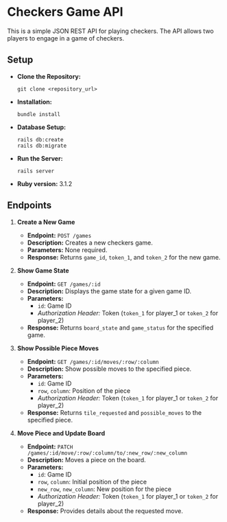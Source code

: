 # Checkers Game API

This is a simple JSON REST API for playing checkers. The API allows two players to engage in a game of checkers.

## Setup

- **Clone the Repository:**
  ```
  git clone <repository_url>
  ```

- **Installation:**
  ```
  bundle install
  ```

- **Database Setup:**
  ```
  rails db:create
  rails db:migrate
  ```

- **Run the Server:**
  ```
  rails server
  ```

- **Ruby version:**
  3.1.2

## Endpoints

1. **Create a New Game**
   - **Endpoint:** `POST /games`
   - **Description:** Creates a new checkers game.
   - **Parameters:** None required.
   - **Response:** Returns `game_id`, `token_1`, and `token_2` for the new game.

2. **Show Game State**
   - **Endpoint:** `GET /games/:id`
   - **Description:** Displays the game state for a given game ID.
   - **Parameters:**
     - `id`: Game ID
     - *Authorization Header:* Token (`token_1` for player_1 or `token_2` for player_2)
   - **Response:** Returns `board_state` and `game_status` for the specified game.

3. **Show Possible Piece Moves**
   - **Endpoint:** `GET /games/:id/moves/:row/:column`
   - **Description:** Show possible moves to the specified piece.
   - **Parameters:**
     - `id`: Game ID
     - `row`, `column`: Position of the piece
     - *Authorization Header:* Token (`token_1` for player_1 or `token_2` for player_2)
   - **Response:** Returns `tile_requested` and `possible_moves` to the specified piece.

4. **Move Piece and Update Board**
   - **Endpoint:** `PATCH /games/:id/move/:row/:column/to/:new_row/:new_column`
   - **Description:** Moves a piece on the board.
   - **Parameters:**
     - `id`: Game ID
     - `row`, `column`: Initial position of the piece
     - `new_row`, `new_column`: New position for the piece
     - *Authorization Header:* Token (`token_1` for player_1 or `token_2` for player_2)
   - **Response:** Provides details about the requested move.
